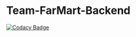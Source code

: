 # Team-FarMart-Backend
[![Codacy Badge](https://api.codacy.com/project/badge/Grade/5b52e43b94f24b45bcab181f9997366e)](https://app.codacy.com/gh/BuildForSDGCohort2/Team-FarMart-Backend?utm_source=github.com&utm_medium=referral&utm_content=BuildForSDGCohort2/Team-FarMart-Backend&utm_campaign=Badge_Grade_Settings)